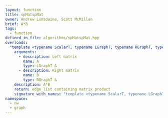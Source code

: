 ```yaml
---
layout: function
title: spMatspMat
owner: Andrew Lumsdaine, Scott McMillan
brief: A*B
tags:
  - function
defined_in_file: algorithms/spMatspMat.hpp
overloads:
  "template <typename ScalarT, typename LGraphT, typename RGraphT, typename MapOpT, typename ReduceOpT>\nedge_list<directed, ScalarT> spMatspMat(LGraphT &, RGraphT &)":
    arguments:
      - description: Left matrix
        name: A
        type: LGraphT &
      - description: Right matrix
        name: B
        type: RGraphT &
    description: A*B
    return: edge_list containing matrix product
    signature_with_names: "template <typename ScalarT, typename LGraphT, typename RGraphT, typename MapOpT, typename ReduceOpT>\nedge_list<directed, ScalarT> spMatspMat(LGraphT & A, RGraphT & B)"
namespace:
  - nw
  - graph
---
```


